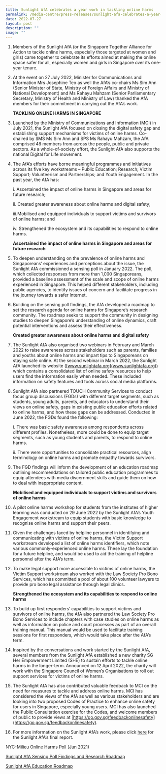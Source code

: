 ```yaml
---
title: Sunlight AfA celebrates a year work in tackling online harms
permalink: /media-centre/press-releases/sunlight-afa-celebrates-a-year-work-in-tackling-online-harms/
date: 2022-07-27
layout: post
description: ""
image: ""
---
```

1. Members of the Sunlight AfA (or the Singapore Together Alliance for Action to tackle online harms, especially those targeted at women and girls) came together to celebrate its efforts aimed at making the online space safer for all, especially women and girls in Singapore over its one-year tenure.

2. At the event on 27 July 2022, Minister for Communications and Information Mrs Josephine Teo as well the AfA’s co-chairs Ms Sim Ann (Senior Minister of State, Ministry of Foreign Affairs and Ministry of National Development) and Ms Rahayu Mahzam (Senior Parliamentary Secretary, Ministry of Health and Ministry of Law) thanked the AfA members for their commitment in carrying out the AfA’s work.

    **TACKLING ONLINE HARMS IN SINGAPORE**

3.  Launched by the Ministry of Communications and Information (MCI) in July 2021, the Sunlight AfA focused on closing the digital safety gap and establishing support mechanisms for victims of online harms. Co-chaired by SMS Ms Sim Ann and SPS Ms Rahayu Mahzam, the AfA comprised 48 members from across the people, public and private sectors. As a whole-of-society effort, the Sunlight AfA also supports the national Digital for Life movement.

4.  The AfA’s efforts have borne meaningful programmes and initiatives across its five key workstreams – Public Education; Research; Victim Support; Volunteerism and Partnerships; and Youth Engagement. In the past year, the AfA has:

    i. Ascertained the impact of online harms in Singapore and areas for future research;
		
    ii. Created greater awareness about online harms and digital safety;
		
    iii.Mobilised and equipped individuals to support victims and survivors of online harms; and
		
    iv. Strengthened the ecosystem and its capabilities to respond to online harms.

    **Ascertained the impact of online harms in Singapore and areas for future research**

5. To deepen understanding on the prevalence of online harms and Singaporeans’ experiences and perceptions about the issue, the Sunlight AfA commissioned a sensing poll in January 2022. The poll, which collected responses from more than 1,000 Singaporeans, provided a baseline assessment of the scale and scope of online harms experienced in Singapore. This helped different stakeholders, including public agencies, to identify issues of concern and facilitate progress in the journey towards a safer Internet.

6. Building on the sensing poll findings, the AfA developed a roadmap to set the research agenda for online harms for Singapore’s research community. The roadmap seeks to support the community in designing studies to deepen Singapore’s understanding of online dynamics, craft potential interventions and assess their effectiveness.

    **Created greater awareness about online harms and digital safety**

7. The Sunlight AfA also organised two webinars in February and March 2022 to raise awareness across stakeholders such as parents, families and youths about online harms and impart tips to Singaporeans on staying safe online. At the second webinar in March 2022, the Sunlight AfA launched its website ([www.sunlightafa.org](www.sunlightafa.org)) which contains a consolidated list of online safety resources to help users find the information easily when needed. These included information on safety features and tools across social media platforms.

8. Sunlight AfA also partnered TOUCH Community Services to conduct focus group discussions (FGDs) with different target segments, such as students, young adults, parents, and educators to understand their views on online safety, gaps in existing public education efforts related to online harms, and how these gaps can be addressed. Conducted in June 2022, the FGDs found the following:

    i. There was basic safety awareness among respondents across different profiles. Nonetheless, more could be done to equip target segments, such as young students and parents, to respond to online harms.

    ii. There were opportunities to consolidate practical resources, align terminology on online harms and promote empathy towards survivors.

9. The FGD findings will inform the development of an education roadmap outlining recommendations on tailored public education programmes to equip attendees with media discernment skills and guide them on how to deal with inappropriate content.

    **Mobilised and equipped individuals to support victims and survivors of online harms**

10. A pilot online harms workshop for students from the institutes of higher learning was conducted on 29 June 2022 by the Sunlight AfA’s Youth Engagement workstream to equip students with basic knowledge to recognise online harms and support their peers.

11. Given the challenges faced by helpline personnel in identifying and communicating with victims of online harms, the Victim Support workstream developed a list of online harms identifiers, which note various commonly-experienced online harms. These lay the foundation for a future helpline, and would be used to aid the training of helpline personnel after the AfA’s term.

12. To make legal support more accessible to victims of online harms, the Victim Support workstream also worked with the Law Society Pro Bono Services, which has committed a pool of about 100 volunteer lawyers to provide pro bono legal assistance through legal clinics.

    **Strengthened the ecosystem and its capabilities to respond to online harms**

13. To build up first responders’ capabilities to support victims and survivors of online harms, the AfA also partnered the Law Society Pro Bono Services to include chapters with case studies on online harms as well as information on police and court processes as part of an overall training manual. This manual would be used to facilitate training sessions for first responders, which would take place after the AfA’s term.

14. Inspired by the conversations and work started by the Sunlight AfA, several members from the Sunlight AfA established a new charity SG Her Empowerment Limited (SHE) to sustain efforts to tackle online harms in the longer-term. Announced on 12 April 2022, the charity will work with the Singapore Council of Women’s Organisations to roll out support services for victims of online harms.

15. The Sunlight AfA has also contributed valuable feedback to MCI on the need for measures to tackle and address online harms. MCI has considered the views of the AfA as well as various stakeholders and are looking into two proposed Codes of Practice to enhance online safety for users in Singapore, especially young users. MCI has also launched the Public Consultation exercise for the Codes, and welcome members of public to provide views at [https://go.gov.sg/feedbackonlinesafety](https://go.gov.sg/feedbackonlinesafety).

16. For more information on the Sunlight AfA’s work, please click [here](/files/Press%20Releases%202022/mci%20sunlight%20report%20270722v2.pdf) for the Sunlight AfA’s final report.

[NYC-Milieu Online Harms Poll (Jun 2021) ](/files/Press%20Releases%202022/nyc%20milieu%20poll%20findings%20for%20afa%20report%20(1).pdf)

[Sunlight AfA Sensing Poll Findings and Research Roadmap ](/files/Press%20Releases%202022/sunlight%20afa%20sensing%20poll%20findings%20and%20research%20roadmap%20(2).pdf)

[Sunlight AfA Education Roadmap ](/files/Press%20Releases%202022/sunlight%20education%20roadmap%20infographic%20(3).pdf)